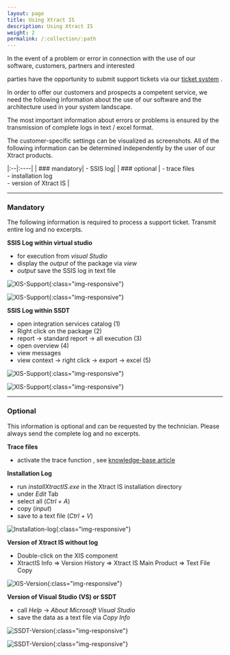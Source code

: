 ```yaml
---
layout: page
title: Using Xtract IS
description: Using Xtract IS
weight: 2
permalink: /:collection/:path
---
```


In the event of a problem or error in connection with the use of our software, customers, partners and interested <br>

parties have the opportunity to submit support tickets via our [ticket system]( https://support.theobald-software.com/helpdesk) . 

In order to offer our customers and prospects a competent service, we need the following information about the use of our software and the architecture used in your system landscape.

The most important information about errors or problems is ensured by the transmission of complete logs in text / excel format. <br>

The customer-specific settings can be visualized as screenshots. All of the following information can be determined independently by the user of our Xtract products.

|:--|:----|
| ### mandatory| - SSIS log| 
| ### optional  | - trace files <br> - installation log <br> - version of Xtract IS   | 
 
---
### Mandatory

The following information is required to process a support ticket. Transmit entire log and no excerpts.

**SSIS Log within virtual studio**

- for execution from *visual Studio*
- display the *output* of the package via *view*
- *output* save the SSIS log in text file

![XIS-Support](/img/contents/xis_view_output.png){:class="img-responsive"}

![XIS-Support](/img/contents/xis_output.png){:class="img-responsive"}

**SSIS Log within SSDT**

- open integration services catalog (1)
- Right click on the package (2)
- report -> standard report -> all execution (3)
- open overview (4)
- view messages
- view context -> right click -> export -> excel (5)

![XIS-Support](/img/contents/excel-export-ssdt.png){:class="img-responsive"} 

![XIS-Support](/img/contents/export_excel_ssdt.png){:class="img-responsive"} 

---

### Optional

This information is optional and can be requested by the technician. Please always send the complete log and no excerpts.

**Trace files** 

- activate the trace function , see [knowledge-base article](https://kb.theobald-software.com/general/how-to-activate-tracing-for-xtract-products) 
 
**Installation Log** 

- run *installXtractIS.exe* in the Xtract IS installation directory
- under *Edit* Tab
- select all (*Ctrl + A*)
- copy (*input*)
- save to a text file (*Ctrl + V*)

![Installation-log](/img/contents/ausgabe_installExe_xis.png){:class="img-responsive"}

**Version of Xtract IS without log** 

- Double-click on the XIS component
- XtractIS Info => Version History => Xtract IS Main Product => Text File Copy

![XIS-Version](/img/contents/xis_version_ohne_log.png){:class="img-responsive"}
 
**Version of Visual Studio (VS) or SSDT** 

- call *Help* -> *About Microsoft Visual Studio* 
- save the data as a text file via *Copy Info* 

![SSDT-Version](/img/contents/vs_hepl_about.png){:class="img-responsive"}

![SSDT-Version](/img/contents/vs_version_anleitung.png){:class="img-responsive"}
 

